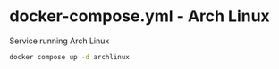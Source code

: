 # docker-compose.yml - Arch Linux

Service running Arch Linux

```bash
docker compose up -d archlinux
```
